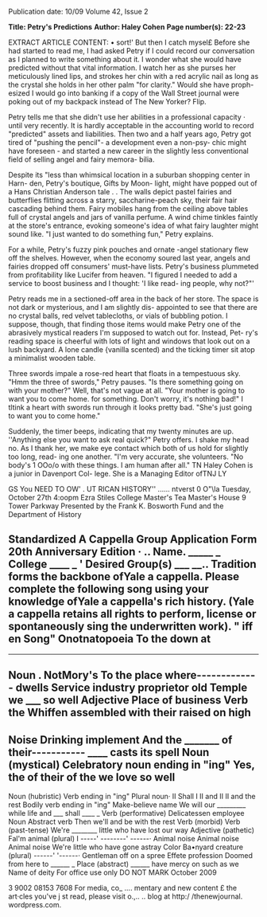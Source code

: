 Publication date: 10/09
Volume 42, Issue 2

**Title: Petry's Predictions**
**Author: Haley Cohen**
**Page number(s): 22-23**

EXTRACT ARTICLE CONTENT:
•
sort!' But then I catch mysel£
Before
she had started to read me, I had asked
Petry if I could record our conversation
as I planned to write something about it.
I wonder what she would have predicted
without that vital information. I watch her
as she purses her meticulously lined lips,
and strokes her chin with a red acrylic nail
as long as the crystal she holds in her other
palm "for clarity." Would she have proph-
esized I would go into banking if a copy of
the Wall Street journal were poking out of
my backpack instead of The New Yorker?
Flip.

Petry tells me that she didn't use her
abilities in a professional capacity · until
very recently. It is hardly acceptable in the
accounting world to record "predicted"
assets and liabilities. Then two and a half
years ago, Petry got tired of "pushing the
pencil"- a development even a non-psy-
chic might have foreseen - and started a
new career in the slightly less conventional
field of selling angel and fairy memora-
bilia.

Despite its "less than whimsical location
in a suburban shopping center in Harn-
den, Petry's boutique, Gifts by Moon-
light, might have popped out of a Hans
Christian Anderson tale . . The walls depict
pastel fairies and butterflies flitting across
a starry, saccharine-peach sky, their fair
hair cascading behind them. Fairy mobiles
hang from the ceiling above tables full of
crystal angels and jars of vanilla perfume.
A wind chime tinkles faintly at the store's
entrance, evoking someone's idea of what
fairy laughter might sound like.
"I just wanted to do something fun,"
Petry explains.

For a while, Petry's fuzzy pink pouches
and ornate -angel stationary flew off the
shelves. However, when the economy
soured last year, angels and fairies dropped
off consumers' must-have lists. Petry's
business plummeted from profitability like
Lucifer from heaven.
"I figured I needed to add a service to
boost business and I thought: 'I like read-
ing people, why not?"'

Petry reads me in a sectioned-off area
in the back of her store. The space is not
dark or mysterious, and I am slightly dis-
appointed to see that there are no crystal
balls, red velvet tablecloths, or vials of
bubbling potion. I suppose, though, that
finding those items would make Petry
one of the abrasively mystical readers I'm
supposed to watch out for. Instead, Pet-
ry's reading space is cheerful with lots of
light and windows that look out on a lush
backyard. A lone candle {vanilla scented)
and the ticking timer sit atop a minimalist
wooden table.

Three swords impale a rose-red heart
that floats in a tempestuous sky.
"Hmm the three of swords," Petry
pauses. "Is there something going on with
your mother?" Well, that's not vague at all.
"Your mother is going to want you to come
home. for something. Don't worry, it's
nothing bad!" I tltink a heart with swords
run through it looks pretty bad. "She's just
going to want you to come home."

Suddenly, the timer beeps, indicating
that my twenty minutes are up.
''Anything else you want to ask real
quick?" Petry offers. I shake my head no.
As I thank her, we make eye contact which
both of us hold for slightly too long, read-
ing one another.
"I'm very accurate,
she volunteers.
"No body's 1 OOo/o with these things. I am
human after all."
TN
Haley Cohen is a junior in Davenport Col-
lege. She is a Managing Editor ofTNJ
LY



GS You NEED TO
OW'
.
UT
RICAN HISTORY''
...... ntverst
0
O"\\la
Tuesday, October 27th
4:oopm
Ezra Stiles College
Master's Tea
Master's House
9 Tower Parkway
Presented by the Frank K. Bosworth Fund
and the Department of History


Standardized A Cappella Group Application Form
20th
Anniversary Edition
·
..
Name. _____ _
College ____ _
'
Desired Group(s) ___ __..
Tradition forms the backbone ofYale a cappella. Please complete the following song using your knowledge ofYale a cappella's rich history.
(Yale a cappella retains all rights to perform, license or spontaneously sing the underwritten work).
"
iff en
Song"
Onotnatopoeia
To the
down at
---
----
Noun .
NotMory's
To the place where------------- dwells
Service industry proprietor
old Temple
we ___ so well
Adjective
Place of business
Verb
the Whiffen
assembled with their
raised on high
---------
Noise
Drinking implement
And the _______ of their----------- ____ casts its spell
Noun (mystical)
Celebratory noun ending in "ing"
Yes, the
of their
of the
we love so well
-----
Noun (hubristic)
Verb ending in "ing"
Plural noun·
II Shall I
II and II
II and the rest
Bodily verb ending in "ing"
Make-believe name
We will
our _________ while life and ___ shall ____ _
Verb (performative)
Delicatessen employee
Noun
Abstract verb
Then we'll
and be
with the rest
Verb (morbid)
Verb (past-tense)
We're ________ little
who have lost our way
Adjective (pathetic)
Fal'm animal (plural)
I
-----' --------' ------·
Animal noise Animal noise Animal noise
We're little
who have gone astray
Color
Ba•nyard creature (plural)
------'
'------·
Gentleman
off on a spree
Effete profession
Doomed from here to ______ _
Place (abstract)
______ have mercy on such as we
Name of deity
For office use only
DO NOT MARK
October 2009


3 9002 08153 7608
For media,
co_ .... mentary
and new content £
the art·cles you've j st
read, please visit o.,.. ..
blog at
http:/ /thenewjournal.
wordpress.com.